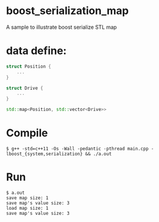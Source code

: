 # boost_serialization_map

A sample to illustrate boost serialize STL map  

# data define:

```c++
struct Position {
    ...
}

struct Drive {
    ...
}

std::map<Position, std::vector<Drive>>
```

# Compile

```shell
$ g++ -std=c++11 -Os -Wall -pedantic -pthread main.cpp -lboost_{system,serialization} && ./a.out
```

# Run

```shell
$ a.out
save map size: 1
save map's value size: 3
load map size: 1
save map's value size: 3
```
